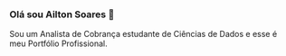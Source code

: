 ### Olá sou Ailton Soares 👋

Sou um  Analista  de Cobrança estudante de Ciências de  Dados e esse é meu Portfólio Profissional. 
